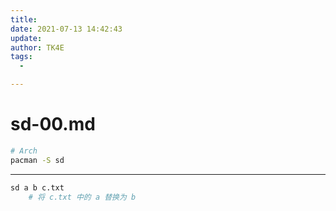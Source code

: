 ```yaml
---
title:
date: 2021-07-13 14:42:43
update:
author: TK4E
tags:
  -

---
```


# sd-00.md

```sh
# Arch
pacman -S sd
```




---
```sh
sd a b c.txt
    # 将 c.txt 中的 a 替换为 b

```
